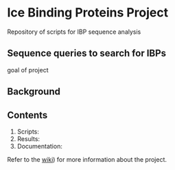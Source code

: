 # Ice Binding Proteins Project
Repository of scripts for IBP sequence analysis

## Sequence queries to search for IBPs

goal of project

## Background


## Contents

1. Scripts:
2. Results:
3. Documentation:

Refer to the [wiki](https://github.com/GlassLabGenomics/ice_binding_proteins/wiki)) for more information about the project.
